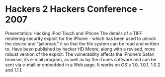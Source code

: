 # Hackers 2 Hackers Conference - 2007
Presentation: Hacking iPod Touch and iPhone
The details of a TIFF rendering security exploit for the iPhone - which has been used to unlock the device and "jailbreak." it so that the file system can be read and written to. Have been published by hacker HD Moore, along with a revised, more robust version of the exploit. The vulnerability affects the iPhone's Safari browser, its e-mail program, as well as by the iTunes software and can be sent via e-mail or embedded in a Web page. It works on OS's 1.0, 1.0.1, 1.0.2 and 1.1.1.